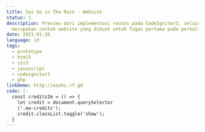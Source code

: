 ```yaml
---
title: Sai Go in The Rain - Website
status: 1
description: Preview dari implementasi routes pada CodeIgniter3, selain itu juga
  merupakan contoh website yang dibuat untuk Tugas pertama pada perkuliahan PBP.
date: 2021-01-26
language: id
tags:
  - prototype
  - html5
  - css3
  - javascript
  - codeigniter3
  - php
linkDemo: http://eazbi.rf.gd
code: |-
  const creditsIm = () => {
    let credit = document.querySelector
    ('.ew-credits');
    credit.classList.toggle('show');
  }
---
```


